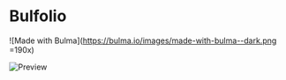 # Bulfolio

![Made with Bulma](https://bulma.io/images/made-with-bulma--dark.png =190x)

![Preview](https://i.imgur.com/jEYdMgT.png)

